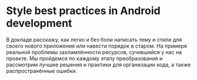 # Style best practices in Android development

В докладе расскажу, как легко и без боли написать тему и стили для своего нового приложения или навести порядок в старом. На примере реальной проблемы захламлённости ресурсов, сучившейся у нас на проекте.  Мы пройдемся по каждому этапу преобразования и рассмотрим лучшие решения и практики для организации кода, а также распространённые ошибки.
